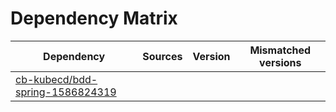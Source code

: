 # Dependency Matrix

Dependency | Sources | Version | Mismatched versions
---------- | ------- | ------- | -------------------
[cb-kubecd/bdd-spring-1586824319](https://github.com/cb-kubecd/bdd-spring-1586824319.git) |  | []() | 

